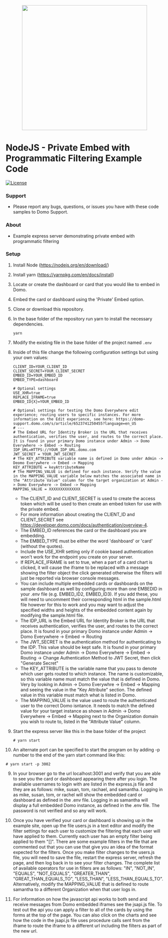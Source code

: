 <div align="center">
  <img src="https://github.com/domoinc/domo-node-sdk/blob/master/domo.png?raw=true" width="400" height="400"/>
</div>

# NodeJS - Private Embed with Programmatic Filtering Example Code
[![License](https://img.shields.io/badge/license-MIT-blue.svg?style=flat)](http://www.opensource.org/licenses/MIT)


### Support

* Please report any bugs, questions, or issues you have with these code samples to Domo Support.

### About

* Example express server demonstrating private embed with programmatic filtering

### Setup

1. Install Node (https://nodejs.org/en/download/)

2. Install yarn (https://yarnpkg.com/en/docs/install)

2. Locate or create the dashboard or card that you would like to embed in Domo.

3. Embed the card or dashboard using the 'Private' Embed option.

4. Clone or download this repository.

5. In the base folder of the repository run yarn to install the necessary dependencies.
   ```
   yarn
   ```

6. Modify the existing file in the base folder of the project named `.env`

7. Inside of this file change the following configuration settings but using your own values:
   ```properties
   CLIENT_ID=YOUR_CLIENT_ID
   CLIENT_SECRET=YOUR_CLIENT_SECRET
   EMBED_ID=YOUR_EMBED_ID
   EMBED_TYPE=dashboard

   # Optional settings
   USE_XHR=true
   REPLACE_IFRAME=true
   EMBED_ID{X}=YOUR_EMBED_ID

   # Optional settings for testing the Domo Everywhere edit experience; routing users to specific instances. For more information on the Edit experience, see here: https://domo-support.domo.com/s/article/6523741250455?language=en_US
   # ---
   # The Embed URL for Identity Broker is the URL that receives authentication, verifies the user, and routes to the correct place. It is found in your primary Domo instance under Admin -> Domo Everywhere -> Embed -> Routing 
   IDP_URL=HTTPS://YOUR_IDP_URL.domo.com
   JWT_SECRET = YOUR_JWT_SECRET
   # The KEY_ATTRIBUTE variable name is defined in Domo under Admin -> Deomo Everywhere -> Embed -> Mapping
   KEY_ATTRIBUTE = keyAttributeName
   # The MAPPING_VALUE is defined for each instance. Verify the value in the MAPPING_VALUE variable below matches the associated name in the "Attribute Value" column for the target organization at Admin -> Domo Everywhere -> Embed -> Mapping 
   MAPPING_VALUE = XXXXXXXXXXXXXX
   ```
 
   - The CLIENT_ID and CLIENT_SECRET is used to create the access token which will be used to then create an embed token for use with the private embed.
   - For more information about creating the CLIENT_ID and CLIENT_SECRET see https://developer.domo.com/docs/authentication/overview-4.  
   - The EMBED_ID references the card or the dashboard you are embedding.  
   - The EMBED_TYPE must be either the word 'dashboard' or 'card' (without the quotes).  
   - Include the USE_XHR setting only if cookie based authentication won't work for the endpoint you create on your server.
   - If REPLACE_IFRAME is set to true, when a part of a card chart is clicked, it will cause the iframe to be replaced with a message showing the filter object the click generated otherwise the filters will just be reported via browser console messages.
   - You can include multiple embedded cards or dashboards on the sample dashboard as well by configuring more than one EMBEDID in your .env file (e.g. EMBED_ID2, EMBED_ID3). If you add these, you will need to uncomment their corresponding html in the sample.html file however for this to work and you may want to adjust the specified widths and heights of the embedded content again by modifying the sample.html file.
   - The IDP_URL is the Embed URL for Identity Broker is the URL that receives authentication, verifies the user, and routes to the correct place. It is found in your primary Domo instance under Admin -> Domo Everywhere -> Embed -> Routing
   - The JWT_SECRET is the authentication method for authenticating to the IDP. This value should be kept safe. It is found in your primary Domo instance under Admin -> Domo Everywhere -> Embed -> Routing -> Change Authentication Method to JWT Secret, then click "Generate Secret"
   - The KEY_ATTRIBUTE is the variable name that you pass to denote which user gets routed to which instance. The name is customizable, so this variable name must match the value that is defined in Domo. Very by looking in Admin -> Domo Everywhre -> Embed -> Mapping and seeing the value in the "Key Attribute" section. The defined value in this variable must match what is listed in Domo.
   - The MAPPING_VALUE is the value used to route the authenticated user to the correct Domo isntance. It needs to match the defined value for your target instance as shown in Admin -> Domo Everywhere -> Embed -> Mapping next to the Organization domain you wish to route to, listed in the "Attribute Value" column. 


8. Start the express server like this in the base folder of the project
   ```
   # yarn start
   ```

9. An alternate port can be specified to start the program on by adding -p number to the end of the yarn start command like this:
```
# yarn start -p 3002
```

9. In your browser go to the url localhost:3001 and verify that you are able to see you the card or dashboard appearing there after you login. The available usernames to login with are listed in the express.js file and they are as follows: mike, susan, tom, rachael, and samantha. Logging in as mike, susan, tom, or rachel will show the embedded card or dashboard as defined in the .env file. Logging in as samantha will display a full embedded Domo instance, as defined in the .env file. The password is not verified and so any will work.


10. Once you have verified your card or dashboard is showing up in the example site, open up the file users.js in a text editor and modify the filter settings for each user to customize the filtering that each user will have applied to them. Currently each user has an empty filter being applied to them "[]". There are some example filters in the file that are commented out that you can use that give you an idea of the format expected for the filters. Once you make filter changes to the users.js file, you will need to save the file, restart the express server, refresh the page, and then log back in to see your filter changes. The complete list of available operators for use in filters are as follows: "IN", "NOT_IN", "EQUALS", "NOT_EQUALS", "GREATER_THAN", "GREAT_THAN_EQUALS_TO", "LESS_THAN", "LESS_THAN_EQUALS_TO". Alternatively, modify the MAPPING_VALUE that is defined to route samantha to a different Organization when that user logs in. 

11. For information on how the javascript api works to both send and receive messages from Domo embedded iframes see the jsapi.js file. To test out the api you can apply a filter to all of the cards by using the forms at the top of the page. You can also click on the charts and see how the code in the jsapi.js file uses procedure calls sent from the iframe to route the iframe to a different url including the filters as part of the new url. 
